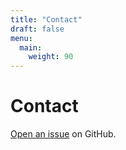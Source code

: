 ```yaml
---
title: "Contact"
draft: false
menu:
  main:
    weight: 90
---
```


# Contact

[Open an issue](https://github.com/jeslynguo6204/hugo-mock-landing-page-autodeployed/issues/new) on GitHub.
